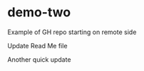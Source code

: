 
# demo-two

Example of GH repo starting on remote side 

Update Read Me file 

Another quick update
